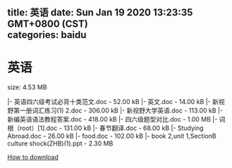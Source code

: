 
title: 英语
date: Sun Jan 19 2020 13:23:35 GMT+0800 (CST)    
categories: baidu
---

# 英语
size: 4.53 MB
 
 
|- 英语四六级考试必背十类范文.doc - 52.00 kB
|- 英文.doc - 14.00 kB
|- 新视野第一册词汇练习(1) 2.doc - 306.00 kB
|- 新视野大学英语.doc - 113.00 kB
|- 新编英语语法教程答案.doc - 418.00 kB
|- 四六级题型对比.doc - 1.00 MB
|- 词根（root）[1].doc - 131.00 kB
|- 春节翻译.doc - 68.00 kB
|- Studying Abroad.doc - 26.00 kB
|- food.doc - 102.00 kB
|- book 2,unit 1,SectionB culture shock(ZHB)(1).ppt - 2.30 MB

[How to download](https://bpcam.bemobtrk.com/go/2ceec3aa-1ca2-46d6-b9ff-aaa5c184517c?jno=260)